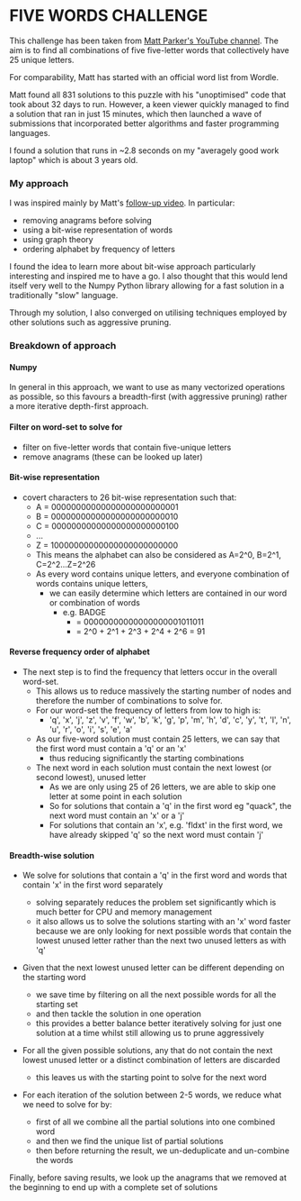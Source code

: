 # FIVE WORDS CHALLENGE
This challenge has been taken from [Matt Parker's YouTube channel](https://www.youtube.com/watch?v=_-AfhLQfb6w).
The aim is to find all combinations of five five-letter words that collectively have 25 unique
letters.

For comparability, Matt has started with an official word list from Wordle.

Matt found all 831 solutions to this puzzle with his "unoptimised" code that took about 32 days to run.
However, a keen viewer quickly managed to find a solution that ran in just 15 minutes,
which then launched a wave of submissions that incorporated better algorithms and faster programming languages.


I found a solution that runs in ~2.8 seconds on my "averagely good work laptop" which is about 3 years old.

### My approach
I was inspired mainly by Matt's [follow-up video](https://www.youtube.com/watch?v=c33AZBnRHks&t=816s). In particular:
 - removing anagrams before solving
 - using a bit-wise representation of words
 - using graph theory
 - ordering alphabet by frequency of letters 

I found the idea to learn more about bit-wise approach particularly interesting and inspired me to have a go.
I also thought that this would lend itself very well to the Numpy Python library allowing for a fast solution in a traditionally "slow" language.

Through my solution, I also converged on utilising techniques employed by other solutions such as aggressive pruning.

### Breakdown of approach

#### Numpy
In general in this approach, we want to use as many vectorized operations as possible,
so this favours a breadth-first (with aggressive pruning) rather a more iterative depth-first approach.

#### Filter on word-set to solve for
 - filter on five-letter words that contain five-unique letters
 - remove anagrams (these can be looked up later)

#### Bit-wise representation
 - covert characters to 26 bit-wise representation such that:
   - A = 00000000000000000000000001
   - B = 00000000000000000000000010
   - C = 00000000000000000000000100
   - ...
   - Z = 10000000000000000000000000
   - This means the alphabet can also be considered as A=2^0, B=2^1, C=2^2...Z=2^26
   - As every word contains unique letters, and everyone combination of words contains unique letters,
     - we can easily determine which letters are contained in our word or combination of words
       - e.g. BADGE 
         - = 00000000000000000001011011
         - = 2^0 + 2^1 + 2^3 + 2^4 + 2^6 = 91

#### Reverse frequency order of alphabet

 - The next step is to find the frequency that letters occur in the overall word-set.
   - This allows us to reduce massively the starting number of nodes and therefore the number of combinations to solve for.
   - For our word-set the frequency of letters from low to high is:
     - 'q', 'x', 'j', 'z', 'v', 'f', 'w', 'b', 'k', 'g', 'p', 'm', 'h', 'd', 'c', 'y', 't', 'l', 'n', 'u', 'r', 'o', 'i', 's', 'e', 'a'
   - As our five-word solution must contain 25 letters, we can say that the first word must contain a 'q' or an 'x'
     - thus reducing significantly the starting combinations
   - The next word in each solution must contain the next lowest (or second lowest), unused letter
     - As we are only using 25 of 26 letters, we are able to skip one letter at some point in each solution
     - So for solutions that contain a 'q' in the first word eg "quack", the next word must contain an 'x' or a 'j'
     - For solutions that contain an 'x', e.g. 'fldxt' in the first word, we have already skipped 'q' so the next word must contain 'j'

#### Breadth-wise solution
 - We solve for solutions that contain a 'q' in the first word and words that contain 'x' in the first word separately
   - solving separately reduces the problem set significantly which is much better for CPU and memory management
   - it also allows us to solve the solutions starting with an 'x' word faster because we are only looking for next possible words that contain the lowest unused letter rather than the next two unused letters as with 'q'

 - Given that the next lowest unused letter can be different depending on the starting word
   - we save time by filtering on all the next possible words for all the starting set
   - and then tackle the solution in one operation
   - this provides a better balance better iteratively solving for just one solution at a time whilst still allowing us to prune aggressively

 - For all the given possible solutions, any that do not contain the next lowest unused letter or a distinct combination of letters are discarded
   - this leaves us with the starting point to solve for the next word

 - For each iteration of the solution between 2-5 words, we reduce what we need to solve for by:
   - first of all we combine all the partial solutions into one combined word
   - and then we find the unique list of partial solutions
   - then before returning the result, we un-deduplicate and un-combine the words

Finally, before saving results,
we look up the anagrams that we removed at the beginning to end up with a complete set of solutions